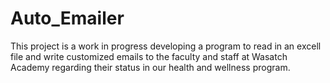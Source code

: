 # Auto_Emailer

This project is a work in progress developing a program to read in an excell file and write customized emails to the faculty and staff at Wasatch Academy
regarding their status in our health and wellness program. 
